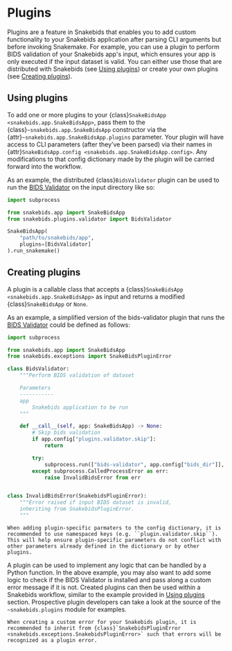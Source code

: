 # Plugins

Plugins are a feature in Snakebids that enables you to add custom functionality to your Snakebids application after parsing CLI arguments but before invoking Snakemake. For example, you can use a plugin to perform BIDS validation of your Snakebids app's input, which ensures your app is only executed if the input dataset is valid. You can either use those that are distributed with Snakebids (see [Using plugins](#using-plugins)) or create your own plugins (see [Creating plugins](#creating-plugins)).

## Using plugins
To add one or more plugins to your {class}`SnakeBidsApp <snakebids.app.SnakeBidsApp>`, pass them to the {class}`~snakebids.app.SnakeBidsApp` constructor via the {attr}`~snakebids.app.SnakeBidsApp.plugins` parameter. Your plugin will have access to CLI parameters (after they've been parsed) via their names in {attr}`SnakeBidsApp.config <snakebids.app.SnakeBidsApp.config>`. Any modifications to that config dictionary made by the plugin will be carried forward into the workflow.

As an example, the distributed {class}`BidsValidator` plugin can be used to run the [BIDS Validator](https://github.com/bids-standard/bids-validator) on the input directory like so:

```py
import subprocess

from snakebids.app import SnakeBidsApp
from snakebids.plugins.validator import BidsValidator

SnakeBidsApp(
    "path/to/snakebids/app",
    plugins=[BidsValidator]
).run_snakemake()
```

## Creating plugins
A plugin is a callable class that accepts a {class}`SnakeBidsApp <snakebids.app.SnakeBidsApp>` as input and returns a modified {class}`SnakeBidsApp` or `None`.

As an example, a simplified version of the bids-validator plugin that runs the [BIDS Validator](https://github.com/bids-standard/bids-validator) could be defined as follows:

```py
import subprocess 

from snakebids.app import SnakeBidsApp
from snakebids.exceptions import SnakeBidsPluginError

class BidsValidator:
    """Perform BIDS validation of dataset

    Parameters
    -----------
    app
        Snakebids application to be run
    """

    def __call__(self, app: SnakeBidsApp) -> None:
        # Skip bids validation
        if app.config["plugins.validator.skip"]:
            return

        try:
            subprocess.run(["bids-validator", app.config["bids_dir"]], check=True)
        except subprocess.CalledProcessError as err:
            raise InvalidBidsError from err


class InvalidBidsError(SnakebidsPluginError):
    """Error raised if input BIDS dataset is invalid, 
    inheriting from SnakebidsPluginError.
    """
```

```{note}
When adding plugin-specific parmaters to the config dictionary, it is recommended to use namespaced keys (e.g. ``plugin.validator.skip``). This will help ensure plugin-specific parameters do not conflict with other parameters already defined in the dictionary or by other plugins.
```


A plugin can be used to implement any logic that can be handled by a Python function. In the above example, you may also want to add some logic to check if the BIDS Validator is installed and pass along a custom error message if it is not. Created plugins can then be used within a Snakebids workflow, similar to the example provided in [Using plugins](#using-plugins) section. Prospective plugin developers can take a look at the source of the `~snakebids.plugins` module for examples.


```{note}
When creating a custom error for your Snakebids plugin, it is recommended to inherit from {class}`SnakebidsPluginError <snakebids.exceptions.SnakebidsPluginError>` such that errors will be recognized as a plugin error.
```
